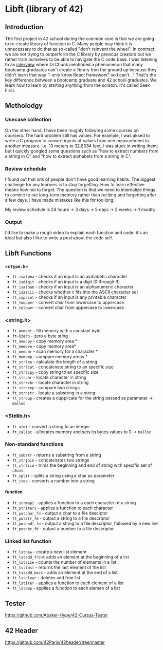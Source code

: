 # Libft (library of 42)

## Introduction

The first project in 42 school during the common core is that we are going to re-create library of function in C. Many people may think it is unnecessary to do that as so-called "don't reinvent the wheel". In contract, we are not trying to outperform the C library by previous creators but we rather train ourselves to be able to navigate the C code base. I was listening to an [interview](https://www.youtube.com/watch?v=OVwJ5EMTSK0&) where Dr.Chunk mentioned a phenomenon that many bootcamp graduates can't create a library fron the ground up because they didn't learn that way "I only know React framework" so I can't..." That's the key difference between a bootcamp graduate and 42 school graduates. We learn how to learn by starting anything from the scratch. It's called Seek First. 

## Metholodgy 

### Usecase collection
On the other hand, I have been roughly following some courses on coursera. The hard problem still has values. For example, I was aksed to write a C program to convert inputs of values from one measurement to another measure. i.e. 10 meters to 32.8084 feet. I was stuck in writing them; but I quickly googled some questions such as "how to extract numbers from a string in C" and "how to extract alphabets from a string in C". 

### Review schedule
I found out that lots of people don't have good learning habits. The biggest challenge for any learners is to stop forgetting. How to learn effective means how not to forget. The question is that we need to internalize things to commit to our long-term memory rather than reciting and forgetting after a few days. I have made mistakes like this for too long. 

My review schedule is 24 hours -> 3 days -> 5 days -> 2 weeks -> 1 month; 

### Output

I'd like to make a rough video to explain each function and code. it's an ideal but also I like to write a post about the code self. 

## Libft Functions

### `<ctype.h>`

- `ft_isalpha` - checks if an input is an alphabetic character
- `ft_isdigit` - checks if an input is a digit (0 through 9)
- `ft_isalnum` - checks if an input is an alphanumeric character
- `ft_isascii` - checks whether c fits into the ASCII character set
- `ft_isprint` - checks if an input is  any printable character
- `ft_toupper` - convert char from lowercase to uppercase
- `ft_tolower` - convert char from uppercase to lowercase

### <string.h>

- `ft_memset` - fill memory with a constant byte
- `ft-bzero` - zero a byte sring
- `ft_memcpy` - copy memory area *
- `ft_memove` - copy memory area*
- `ft_memchr` - scan memory for a character *
- `ft_memcmp` - compare memory areas *
- `ft_strlen` - calculate the length of a string
- `ft_strlcat` - concatenate string to an specific size
- `ft_strlcpy` - copy string to an specific size
- `ft_strchr` - locate character in string
- `ft_strrchr` - locate character in string
- `ft_strncmp` - compare two strings
- `ft_strnstr` - locate a substring in a string
- `ft_strdup` - creates a dupplicate for the string passed as parameter -> `malloc`

### <Stdlib.h>
- `ft_atoi` - convert a string to an integer
- `ft_calloc` - allocates memory and sets its bytes values to 0 -> `malloc`

### Non-standard functions
- `ft_substr` - returns a substring from a string
- `ft_strjoin` - concatenates two strings
- `ft_strtrim` - trims the beginning and end of string with specific set of chars
- `ft_split` - splits a string using a char as parameter
- `ft_itoa` - converts a number into a string

#### function
- `ft_strmapi` - applies a function to a each character of a string
- `ft_striteri` - applies a function to each character
- `ft_putchar_fd` - output a char to a file desciptor
- `ft_putstr_fd` - output a string to a file descriptor
- `ft_putendl_fd` - output a string to a file descriptor, followed by a new lne
- `ft_putnbr_fd` - output a number to a file descriptor

### Linked list function

- `ft_lstnew` - create a new list element
- `ft_lstadd_front` adds an element at the beginning of a list
- `ft_lstsize` - counts the number of elements in a list
- `ft_lstlast` - returns the last element of the list
- `ft_lstadd_back` - adds an element at the end of a list
- `ft_lstclear` - deletes and free list
- `ft_lstiter` - applies a function to each element of a list
- `ft_lstamp` - applies a function to each elemen of a list


## Tester

https://github.com/Abaker-Hype/42-Cursus-Tester

## 42 Header

https://github.com/42Paris/42header/tree/master
